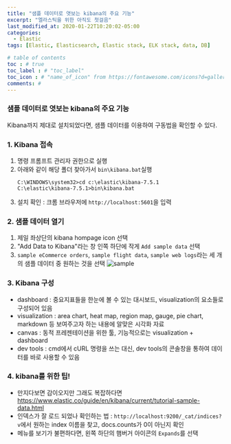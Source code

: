 ```yaml
---
title: "샘플 데이터로 엿보는 kibana의 주요 기능"
excerpt: "엘라스틱을 위한 아직도 첫걸음"
last_modified_at: 2020-01-22T10:20:02-05:00
categories:
  - Elastic
tags: [Elastic, Elasticsearch, Elastic stack, ELK stack, data, DB]

# table of contents
toc : # true
toc_label : # "toc_label"
toc_icon : # "name_of_icon" from https://fontawesome.com/icons?d=gallery&s=solid&m=free
comments: # 
---
```





### 샘플 데이터로 엿보는 kibana의 주요 기능
Kibana까지 제대로 설치되었다면, 샘플 데이터를 이용하여 구동법을 확인할 수 있다.



### 1. Kibana 접속 
1. 명령 프롬프트 관리자 권한으로 실행
2. 아래와 같이 해당 폴더 찾아가서 `bin\kibana.bat`실행
   ```
   C:\WINDOWS\system32>cd c:\elastic\kibana-7.5.1
   C:\elastic\kibana-7.5.1>bin\kibana.bat
   ```
3. 설치 확인 : 크롬 브라우저에 `http://localhost:5601`을 입력



### 2. 샘플 데이터 열기
1. 제일 좌상단의 kibana hompage icon 선택
2. "Add Data to Kibana"라는 창 인쪽 하단에 작게 `Add sample data` 선택
3. `sample eCommerce orders`, `sample flight data`, `sample web logs`라는 세 개의 샘플 데이터 중 원하는 것을 선택
![sample](https://www.elastic.co/guide/en/kibana/current/images/add-sample-data.png)


### 3. Kibana 구성
- dashboard : 중요지표들을 한눈에 볼 수 있는 대시보드, visualization의 요소들로 구성되어 있음
- visualization : area chart, heat map, region map, gauge, pie chart, markdown 등 보여주고자 하는 내용에 알맞은 시각화 자료 
- canvas : 동적 프레젠테이션을 위한 툴, 기능적으로는 visualization + dashboard
- dev tools : cmd에서 cURL 명령을 쓰는 대신, dev tools의 콘솔창을 통하여 데이터를 바로 사용할 수 있음



### 4. kibana를 위한 팁!
- 만지다보면 감이오지만 그래도 복잡하다면 https://www.elastic.co/guide/en/kibana/current/tutorial-sample-data.html
- 인덱스가 잘 로드 되었나 확인하는 법 : `http://localhost:9200/_cat/indices?v`에서 원하는 index 이름을 찾고, docs.counts가 0이 아닌지 확인 
- 메뉴를 보기가 불편하다면, 왼쪽 하단의 햄버거 아이콘의 `Expands`를 선택
